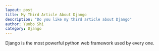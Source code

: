 ```yaml
---
layout: post
title: My Third Article About Django
description: "Do you like my third article about Django"
author: Yunbo Shi
category: Django
---
```


Django is the most powerful python web framework used by every one.